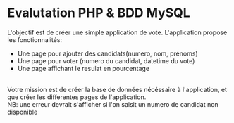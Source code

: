 # Evalutation PHP & BDD MySQL

L'objectif est de créer une simple application de vote. L'application propose les fonctionnalités:
<br>
- Une page pour ajouter des candidats(numero, nom, prénoms)<br>
- Une page pour voter (numero du candidat, datetime du vote)<br>
- Une page affichant le resulat en pourcentage<br>
<br>
Votre mission est de créer la base de données nécéssaire à l'application, et que créer les differentes pages de l'application.
<br>
NB: une erreur devrait s'afficher si l'on saisit un numero de candidat non disponible
